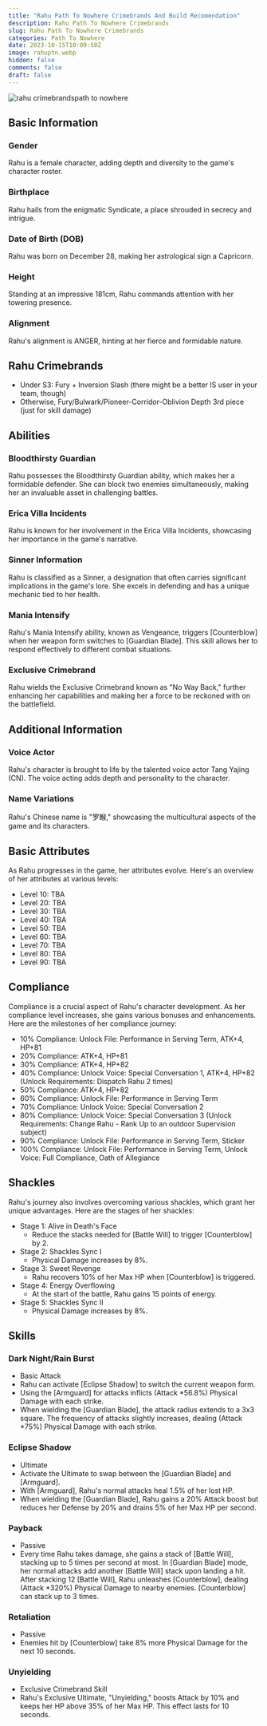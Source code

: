 ```yaml
---
title: "Rahu Path To Nowhere Crimebrands And Build Recomendation"
description: Rahu Path To Nowhere Crimebrands
slug: Rahu Path To Nowhere Crimebrands
categories: Path To Nowhere
date: 2023-10-15T10:09:50Z
image: rahuptn.webp
hidden: false
comments: false
draft: false
---
```


![rahu crimebrandspath to nowhere](rahuptn.webp)

## Basic Information

### Gender
Rahu is a female character, adding depth and diversity to the game's character roster.

### Birthplace
Rahu hails from the enigmatic Syndicate, a place shrouded in secrecy and intrigue.

### Date of Birth (DOB)
Rahu was born on December 28, making her astrological sign a Capricorn.

### Height
Standing at an impressive 181cm, Rahu commands attention with her towering presence.

### Alignment
Rahu's alignment is ANGER, hinting at her fierce and formidable nature.

## Rahu Crimebrands

- Under S3: Fury + Inversion Slash (there might be a better IS user in your team, though)
- Otherwise, Fury/Bulwark/Pioneer-Corridor-Oblivion Depth 3rd piece (just for skill damage)

## Abilities

### Bloodthirsty Guardian
Rahu possesses the Bloodthirsty Guardian ability, which makes her a formidable defender. She can block two enemies simultaneously, making her an invaluable asset in challenging battles.

### Erica Villa Incidents
Rahu is known for her involvement in the Erica Villa Incidents, showcasing her importance in the game's narrative.

### Sinner Information
Rahu is classified as a Sinner, a designation that often carries significant implications in the game's lore. She excels in defending and has a unique mechanic tied to her health.

### Mania Intensify
Rahu's Mania Intensify ability, known as Vengeance, triggers [Counterblow] when her weapon form switches to [Guardian Blade]. This skill allows her to respond effectively to different combat situations.

### Exclusive Crimebrand
Rahu wields the Exclusive Crimebrand known as "No Way Back," further enhancing her capabilities and making her a force to be reckoned with on the battlefield.

## Additional Information

### Voice Actor
Rahu's character is brought to life by the talented voice actor Tang Yajing (CN). The voice acting adds depth and personality to the character.

### Name Variations
Rahu's Chinese name is "罗睺," showcasing the multicultural aspects of the game and its characters.

## Basic Attributes

As Rahu progresses in the game, her attributes evolve. Here's an overview of her attributes at various levels:

- Level 10: TBA
- Level 20: TBA
- Level 30: TBA
- Level 40: TBA
- Level 50: TBA
- Level 60: TBA
- Level 70: TBA
- Level 80: TBA
- Level 90: TBA

## Compliance

Compliance is a crucial aspect of Rahu's character development. As her compliance level increases, she gains various bonuses and enhancements. Here are the milestones of her compliance journey:

- 10% Compliance: Unlock File: Performance in Serving Term, ATK+4, HP+81
- 20% Compliance: ATK+4, HP+81
- 30% Compliance: ATK+4, HP+82
- 40% Compliance: Unlock Voice: Special Conversation 1, ATK+4, HP+82
  (Unlock Requirements: Dispatch Rahu 2 times)
- 50% Compliance: ATK+4, HP+82
- 60% Compliance: Unlock File: Performance in Serving Term
- 70% Compliance: Unlock Voice: Special Conversation 2
- 80% Compliance: Unlock Voice: Special Conversation 3
  (Unlock Requirements: Change Rahu - Rank Up to an outdoor Supervision subject)
- 90% Compliance: Unlock File: Performance in Serving Term, Sticker
- 100% Compliance: Unlock File: Performance in Serving Term, Unlock Voice: Full Compliance, Oath of Allegiance

## Shackles

Rahu's journey also involves overcoming various shackles, which grant her unique advantages. Here are the stages of her shackles:

- Stage 1: Alive in Death's Face
  - Reduce the stacks needed for [Battle Will] to trigger [Counterblow] by 2.
- Stage 2: Shackles Sync I
  - Physical Damage increases by 8%.
- Stage 3: Sweet Revenge
  - Rahu recovers 10% of her Max HP when [Counterblow] is triggered.
- Stage 4: Energy Overflowing
  - At the start of the battle, Rahu gains 15 points of energy.
- Stage 5: Shackles Sync II
  - Physical Damage increases by 8%.

## Skills

### Dark Night/Rain Burst

- Basic Attack
- Rahu can activate [Eclipse Shadow] to switch the current weapon form.
- Using the [Armguard] for attacks inflicts (Attack *56.8%) Physical Damage with each strike.
- When wielding the [Guardian Blade], the attack radius extends to a 3x3 square. The frequency of attacks slightly increases, dealing (Attack *75%) Physical Damage with each strike.

### Eclipse Shadow

- Ultimate
- Activate the Ultimate to swap between the [Guardian Blade] and [Armguard].
- With [Armguard], Rahu's normal attacks heal 1.5% of her lost HP.
- When wielding the [Guardian Blade], Rahu gains a 20% Attack boost but reduces her Defense by 20% and drains 5% of her Max HP per second.

### Payback

- Passive
- Every time Rahu takes damage, she gains a stack of [Battle Will], stacking up to 5 times per second at most. In [Guardian Blade] mode, her normal attacks add another [Battle Will] stack upon landing a hit. After stacking 12 [Battle Will], Rahu unleashes [Counterblow], dealing (Attack *320%) Physical Damage to nearby enemies. [Counterblow] can stack up to 3 times.

### Retaliation

- Passive
- Enemies hit by [Counterblow] take 8% more Physical Damage for the next 10 seconds.

### Unyielding

- Exclusive Crimebrand Skill
- Rahu's Exclusive Ultimate, "Unyielding," boosts Attack by 10% and keeps her HP above 35% of her Max HP. This effect lasts for 10 seconds.

